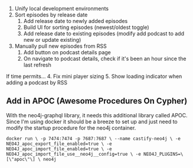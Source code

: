 1. Unify local development environments
2. Sort episodes by release date
	1. Add release date to newly added episodes
	2. Build UI for sorting episodes (newest/oldest toggle)
	3. Add release date to existing episodes (modify add podcast to add new or update existing)
3. Manually pull new episodes from RSS
	1. Add button on podcast details page
	2. On navigate to podcast details, check if it's been an hour since the last refresh

If time permits...
4. Fix mini player sizing
5. Show loading indicator when adding a podcast by RSS


## Add in APOC (Awesome Procedures On Cypher)
With the neo4j-graphql library, it needs this additional library called APOC. Since I'm using docker it should be a breeze to set up and just need to modify the startup procedure for the neo4j container.

`docker run \ -p 7474:7474 -p 7687:7687 \ --name castify-neo4j \ -e NEO4J_apoc_export_file_enabled=true \ -e NEO4J_apoc_import_file_enabled=true \ -e NEO4J_apoc_import_file_use__neo4j__config=true \ -e NEO4J_PLUGINS=\[\"apoc\"\] \ neo4j`
